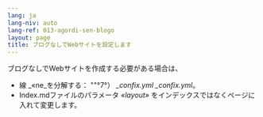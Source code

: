 ```yaml
---
lang: ja
lang-niv: auto
lang-ref: 013-agordi-sen-blogo
layout: page
title: ブログなしでWebサイトを設定します
---
```


ブログなしでWebサイトを作成する必要がある場合は、
* 線 _«ne_を分解する： ""°7°） _\_confix.yml_ _\_confix.yml_。
* Index.mdファイルのパラメータ _«layout»_ をインデックスではなくページに入れて変更します。

